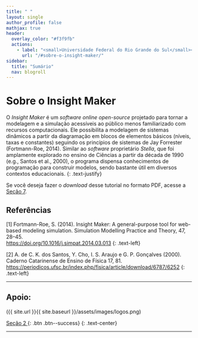 ```yaml
---
title: " "
layout: single
author_profile: false
mathjax: true
header:
  overlay_color: "#f3f9fb"
  actions:
    - label: "<small>Universidade Federal do Rio Grande do Sul</small><br /> <small>Instituto de Física</small><br /> <small>Tutorial para o uso do software Insight Maker</small><br /> <small>Autores: Milena Lauschner Lopes, Leonardo Albuquerque Heidemann e Eliane Angela Veit</small> ____________________________________________________"
      url: "/#sobre-o-insight-maker/"   
sidebar:
  title: "Sumário"
  nav: blogroll
---
```


# Sobre o Insight Maker

O _Insight Maker_ é um _software online open-source_ projetado para tornar a modelagem e a simulação acessíveis ao público menos familiarizado com recursos computacionais. Ele possibilita a modelagem de sistemas dinâmicos a partir da diagramação em blocos de elementos básicos (níveis, taxas e constantes) seguindo os princípios de sistemas de Jay Forrester (Fortmann-Roe, 2014). Similar ao _software_ proprietário _Stella_, que foi amplamente explorado no ensino de Ciências a partir da década de 1990 (e.g., Santos et al., 2000), o programa dispensa conhecimentos de programação para construir modelos, sendo bastante útil em diversos contextos educacionais.
{: .text-justify}

Se você deseja fazer o _download_ desse tutorial no formato PDF, acesse a <a href="https://milenalauschner.github.io/MM/assets/Tutorial_para_o_uso_do_software_Insight_Maker.pdf">Seção 7</a>.

## Referências
[1] Fortmann-Roe, S. (2014). Insight Maker: A general-purpose tool for web-based modeling
simulation. Simulation Modelling Practice and Theory, 47, 28–45.<br />
<a href="https://doi.org/10.1016/j.simpat.2014.03.013">https://doi.org/10.1016/j.simpat.2014.03.013</a>
{: .text-left}
 
[2] A. de C. K. dos Santos, Y. Cho, I. S. Araujo e G. P. Gonçalves (2000). Caderno Catarinense de
Ensino de Física 17, 81.<br />
<a href="https://periodicos.ufsc.br/index.php/fisica/article/download/6787/6252">https://periodicos.ufsc.br/index.php/fisica/article/download/6787/6252</a>
{: .text-left}
 

________________________________________________________________________________________________________________________________________________________________________________________________________________________________________________

## Apoio:

({{ site.url }}{{ site.baseurl
}}/assets/images/logos.png)

[ Seção 2 <i class="fas fa-arrow-alt-circle-right"></i>](https://milenalauschner.github.io/MM/seção2/){:
.btn .btn--success}
 {: .text-center} 
________________________________________________________________________________________________________________________________________________________________________________________________________________________________________________
